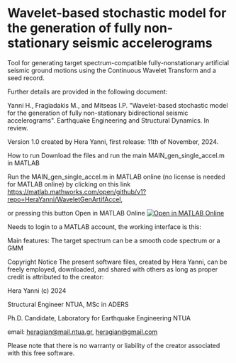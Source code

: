 # Wavelet-based stochastic model for the generation of fully non-stationary seismic accelerograms

Tool for generating target spectrum-compatible fully-nonstationary artificial seismic ground motions using the Continuous Wavelet Transform and a seed record. 

Further details are provided in the following document:

Yanni H., Fragiadakis M., and Mitseas I.P. 
"Wavelet-based stochastic model for the generation of fully non-stationary bidirectional seismic accelerograms". 
Earthquake Engineering and Structural Dynamics. In review.

Version 1.0 created by Hera Yanni, first release: 11th of November, 2024.

How to run
Download the files and run the main MAIN_gen_single_accel.m in MATLAB

Run the MAIN_gen_single_accel.m in MATLAB online (no license is needed for MATLAB online) by clicking on this link https://matlab.mathworks.com/open/github/v1?repo=HeraYanni/WaveletGenArtifAccel,

or pressing this button Open in MATLAB Online 
[![Open in MATLAB Online](https://www.mathworks.com/images/responsive/global/open-in-matlab-online.svg)](https://matlab.mathworks.com/open/github/v1?repo=HeraYanni/WaveletGenArtifAccel)

Needs to login to a MATLAB account, the working interface is this:



Main features:
The target spectrum can be a smooth code spectrum or a GMM

Copyright Notice
The present software files, created by Hera Yanni, can be freely employed, downloaded, and shared with others as long as proper credit is attributed to the creator:

Hera Yanni (c) 2024

Structural Engineer NTUA, MSc in ADERS

Ph.D. Candidate, Laboratory for Earthquake Engineering NTUA

email: heragian@mail.ntua.gr, heragian@gmail.com

Please note that there is no warranty or liability of the creator associated with this free software.
